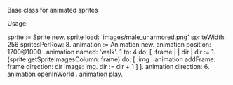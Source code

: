 Base class for animated sprites

Usage: 

sprite := Sprite new.
	sprite load: 'images/male_unarmored.png' spriteWidth: 256 spritesPerRow: 8.
	animation := Animation new.
	animation position: 1700@1000	.
	animation named: 'walk'.
	1 to: 4 do: [ :frame | 
		| dir |
		dir := 1.
		(sprite getSpriteImagesColumn: frame)
			do: [ :img | 
				animation addFrame: frame direction: dir image: img.
				dir := dir + 1 ] ].
	animation direction: 6.
	animation openInWorld .
	animation play.		
